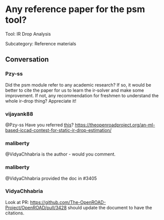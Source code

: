 # Any reference paper for the psm tool?

Tool: IR Drop Analysis

Subcategory: Reference materials

## Conversation

### Pzy-ss
Did the psm module refer to any academic research? If so, it would be better to cite the paper for us to learn the ir-solver and make some improvement. If not, any recommendation for freshmen to understand the whole ir-drop thing? Appreciate it!

### vijayank88
@Pzy-ss 
Have you referred [this](https://github.com/The-OpenROAD-Project/OpenROAD/tree/master/src/psm)?
https://theopenroadproject.org/an-ml-based-iccad-contest-for-static-ir-drop-estimation/

### maliberty
@VidyaChhabria is the author - would you comment.

### maliberty
@VidyaChhabria provided the doc in #3405 

### VidyaChhabria
Look at PR: https://github.com/The-OpenROAD-Project/OpenROAD/pull/3428 should update the document to have the citations.

